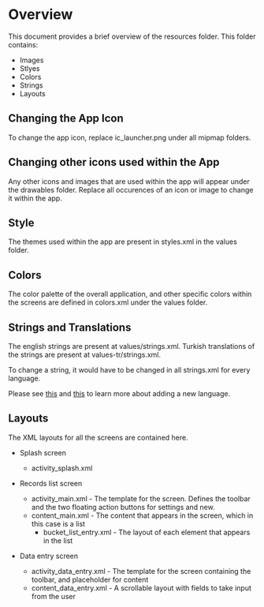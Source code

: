 # Overview

This document provides a brief overview of the resources folder. This folder contains:

- Images
- Stlyes
- Colors
- Strings
- Layouts

## Changing the App Icon

To change the app icon, replace ic_launcher.png under all mipmap folders.

## Changing other icons used within the App

Any other icons and images that are used within the app will appear under the drawables folder. Replace all occurences of an icon or image to change it within the app.

## Style

The themes used within the app are present in styles.xml in the values folder.

## Colors

The color palette of the overall application, and other specific colors within the screens are defined in colors.xml under the values folder.

## Strings and Translations

The english strings are present at values/strings.xml. Turkish translations of the strings are present at values-tr/strings.xml.

To change a string, it would have to be changed in all strings.xml for every language.

Please see [this](https://github.com/anatolian/archaeological-survey-location-collector/issues/3) and [this](https://github.com/anatolian/archaeological-survey-location-collector/commit/d1706bf44bf62493ac0962476d1024c265510454) to learn more about adding a new language.

## Layouts

The XML layouts for all the screens are contained here.

- Splash screen
  - activity_splash.xml
  
- Records list screen
  - activity_main.xml - The template for the screen. Defines the toolbar and the two floating action buttons for settings and new.
  - content_main.xml - The content that appears in the screen, which in this case is a list
    - bucket_list_entry.xml - The layout of each element that appears in the list
    
- Data entry screen
  - activity_data_entry.xml - The template for the screen containing the toolbar, and placeholder for content
  - content_data_entry.xml - A scrollable layout with fields to take input from the user
  
